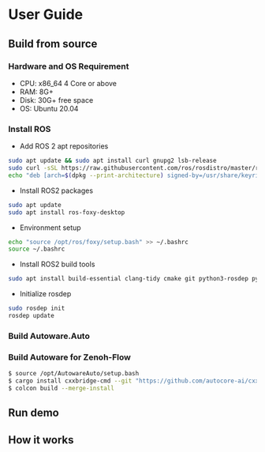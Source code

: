 # User Guide

## Build from source

### Hardware and OS Requirement

* CPU: x86_64 4 Core or above
* RAM: 8G+
* Disk: 30G+ free space
* OS: Ubuntu 20.04

### Install ROS

* Add ROS 2 apt repositories

```bash
sudo apt update && sudo apt install curl gnupg2 lsb-release
sudo curl -sSL https://raw.githubusercontent.com/ros/rosdistro/master/ros.key  -o /usr/share/keyrings/ros-archive-keyring.gpg
echo "deb [arch=$(dpkg --print-architecture) signed-by=/usr/share/keyrings/ros-archive-keyring.gpg] http://packages.ros.org/ros2/ubuntu $(lsb_release -cs) main" | sudo tee /etc/apt/sources.list.d/ros2.list > /dev/null
```

* Install ROS2 packages

```bash
sudo apt update
sudo apt install ros-foxy-desktop
```

* Environment setup

```bash
echo "source /opt/ros/foxy/setup.bash" >> ~/.bashrc
source ~/.bashrc
```

* Install ROS2 build tools

```bash
sudo apt install build-essential clang-tidy cmake git python3-rosdep python3-vcstool python3-colcon-common-extensions
```

* Initialize rosdep

```bash
sudo rosdep init
rosdep update
```

### Build Autoware.Auto

### Build Autoware for Zenoh-Flow

```bash
$ source /opt/AutowareAuto/setup.bash
$ cargo install cxxbridge-cmd --git "https://github.com/autocore-ai/cxx.git" --branch "autocore-dev"
$ colcon build --merge-install
```

## Run demo

## How it works
